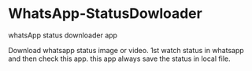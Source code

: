 # WhatsApp-StatusDowloader
whatsApp status downloader app

Download whatsapp status image or video.
1st watch status in whatsapp and then check this app. this app always save the status in local file.
